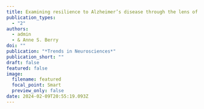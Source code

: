 ```yaml
---
title: Examining resilience to Alzheimer’s disease through the lens of monoaminergic neuromodulator systems 
publication_types:
  - "2"
authors:
  - admin
  - & Anne S. Berry
doi: ""
publication: "*Trends in Neurosciences*"
publication_short: ""
draft: false
featured: false
image:
  filename: featured
  focal_point: Smart
  preview_only: false
date: 2024-02-09T20:55:19.093Z
---
```

